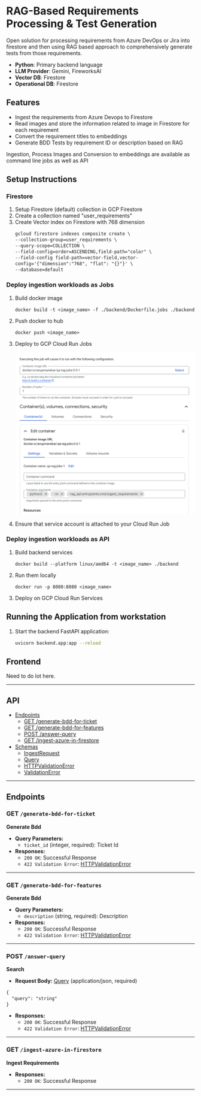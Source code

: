 # RAG-Based Requirements Processing & Test Generation

Open solution for processing requirements from Azure DevOps or Jira into firestore and then using RAG based approach to comprehensively generate tests from those requirements.

- **Python**: Primary backend language
- **LLM Provider**: Gemini, FireworksAI
- **Vector DB**: Firestore
- **Operational DB**: Firestore

## Features

- Ingest the requirements from Azure Devops to Firestore
- Read images and store the information related to image in Firestore for each requirement
- Convert the requirement titles to embeddings
- Generate BDD Tests by requirement ID or description based on RAG

Ingestion, Process Images and Conversion to embeddings are available as command line jobs as well as API

## Setup Instructions

### Firestore
1. Setup Firestore (default) collection in GCP Firestore
2. Create a collection named "user_requirements"
3. Create Vector index on Firestore with 768 dimension
    ```
    gcloud firestore indexes composite create \
    --collection-group=user_requirements \
    --query-scope=COLLECTION \
    --field-config=order=ASCENDING,field-path="color" \
    --field-config field-path=vector-field,vector-config='{"dimension":"768", "flat": "{}"}' \
    --database=default
    ```

### Deploy ingestion workloads as Jobs

1. Build docker image
    ```
    docker build -t <image_name> -f ./backend/Dockerfile.jobs ./backend
    ```
2. Push docker to hub
    ```
    docker push <image_name>
    ```
3. Deploy to GCP Cloud Run Jobs

    ![Image](./images/cloud_run_job_config.png)

4. Ensure that service account is attached to your Cloud Run Job

### Deploy ingestion workloads as API

1. Build backend services
    ```
    docker build --platform linux/amd64 -t <image_name> ./backend
    ```
2. Run them locally
    ```
    docker run -p 8080:8080 <image_name>
    ```
3. Deploy on GCP Cloud Run Services

## Running the Application from workstation

1. Start the backend FastAPI application:
    ```sh
    uvicorn backend.app:app --reload
    ```

## Frontend

Need to do lot here.

---

## API

- [Endpoints](#endpoints)
    - [GET /generate-bdd-for-ticket](#get-generate-bdd-for-ticket)
    - [GET /generate-bdd-for-features](#get-generate-bdd-for-features)
    - [POST /answer-query](#post-answer-query)
    - [GET /ingest-azure-in-firestore](#get-ingest-azure-in-firestore)
- [Schemas](#schemas)
    - [IngestRequest](#ingestrequest)
    - [Query](#query)
    - [HTTPValidationError](#httpvalidationerror)
    - [ValidationError](#validationerror)

---

## Endpoints

### GET `/generate-bdd-for-ticket`

**Generate Bdd**

- **Query Parameters:**
    - `ticket_id` (integer, required): Ticket Id
- **Responses:**
    - `200 OK`: Successful Response
    - `422 Validation Error`: [HTTPValidationError](#httpvalidationerror)

---

### GET `/generate-bdd-for-features`

**Generate Bdd**

- **Query Parameters:**
    - `description` (string, required): Description
- **Responses:**
    - `200 OK`: Successful Response
    - `422 Validation Error`: [HTTPValidationError](#httpvalidationerror)

---

### POST `/answer-query`

**Search**

- **Request Body:** [Query](#query) (application/json, required)

```
{
  "query": "string"
}
```

- **Responses:**
    - `200 OK`: Successful Response
    - `422 Validation Error`: [HTTPValidationError](#httpvalidationerror)

---



### GET `/ingest-azure-in-firestore`

**Ingest Requirements**

- **Responses:**
    - `200 OK`: Successful Response

---



